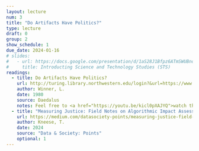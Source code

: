 ```yaml
---
layout: lecture
num: 3
title: "Do Artifacts Have Politics?"
type: lecture
draft: 0
group: 2
show_schedule: 1
due_date: 2024-01-16
# slides:
#   - url: https://docs.google.com/presentation/d/1aS28J1Bfpz6ATmSWUBnd45IBAXg_dG8fw7toA3xGbbI/edit?usp=sharing
#     title: Introducting Science and Technology Studies (STS)
readings:
  - title: Do Artifacts Have Politics?
    url: http://turing.library.northwestern.edu/login?&url=https://www.jstor.org/stable/pdf/20024652
    author: Winner, L.
    date: 1980
    source: Daedalus
    notes: Feel free to <a href="https://youtu.be/kicl0pXAJYQ">watch this video</a> as a primer (but not substitute!) to the article
  - title: "Measuring Justice: Field Notes on Algorithmic Impact Assessments"
    url: https://medium.com/datasociety-points/measuring-justice-field-notes-on-algorithmic-impact-assessments-c6cfeccc668d
    author: Kneese, T.
    date: 2024
    source: "Data & Society: Points"
    optional: 1
---
```


